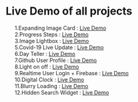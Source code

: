 
# Live Demo of all projects

<ol type="1">
1.Expanding Image Card :  <a href="https://expandingcardsabtahi.netlify.app/"target="_blank">Live Demo</a>  <br>
2.Progress Steps : <a href="https://progressstepabtahi.netlify.app/"target="_blank">Live Demo</a>  <br>
3.Image Lightbox : <a href="https://imagelightbox.netlify.app/"target="_blank">Live Demo</a> <br>
5.Covid-19 Live Update : <a href="https://covidliveupdatebyabtahi.netlify.app/ "target="_blank">Live Demo</a> <br>
6.Day Teller : <a href="https://daytellerabtahi.netlify.app/"target="_blank">Live Demo</a> <br>
7.Github User Profile : <a href="https://githubuserprofile.netlify.app/"target="_blank">Live Demo</a>  <br>
8.Light on off : <a href="https://lightoffon.netlify.app/"target="_blank">Live Demo</a>    <br>
9.Realtime User Login + Firebase : <a href="https://realtimeloginform.netlify.app/"target="_blank">Live Demo</a>  <br>
10.Digital Clock : <a href="https://digitalclockbyabtahinoor.netlify.app/"target="_blank">Live Demo</a> <br>
11.Blurry Loading : <a href="https://bluryloading.netlify.app/"target="_blank">Live Demo</a><br>
12.Hidden Search Widget : <a href="https://hiddensearchwidgetbyabtahi.netlify.app/"target="_blank">Live Demo</a><br>
</ol>

<!--<a href=""target="_blank">Live Demo</a>-->
